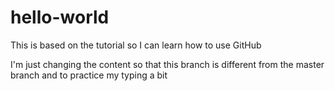 # hello-world
This is based on the tutorial so I can learn how to use GitHub


I'm just changing the content so that this branch is different from the master branch and to practice my typing a bit 
